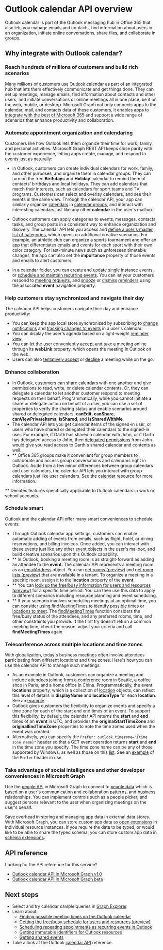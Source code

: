 # Outlook calendar API overview

Outlook calendar is part of the Outlook messaging hub in Office 365 that also lets you manage emails and contacts, find information about users in an organization,
initiate online conversations, share files, and collaborate in groups.

## Why integrate with Outlook calendar?

### Reach hundreds of millions of customers and build rich scenarios

Many millions of customers use Outlook calendar as part of an integrated hub that lets them effectively communicate and get things done. They can set up meetings, manage emails, find information about contacts and other users, and initiate conversations or online meetings all in one place, be it on the web, mobile, or desktop. Microsoft Graph not only connects apps to the calendar, mail, and contacts data of these customers, it enables apps to [integrate with the best of Microsoft 365](overview-major-services.md) and support a wide range of scenarios that enhance productivity and collaboration.

### Automate appointment organization and calendaring

Customers like how Outlook lets them organize their time for work, family, and personal activities. Microsoft Graph REST API keeps close parity with the customer experience, letting apps create, manage, and respond to events just as naturally:

- In Outlook, customers can create individual calendars for work, family, and other purposes, and organize them in calendar groups. They can turn on the free **Birthdays** and **Holiday** calendar to remind them of contacts' birthdays and local holidays. They can add calendars that match their interests, such as calendars for sport teams and TV programs. Customers can select and overlay calendars, and see their events in the same view. Through the calendar API, your app can similarly organize [calendars](/graph/api/resources/calendar?view=graph-rest-1.0) in [calendar groups](/graph/api/resources/calendargroup?view=graph-rest-1.0), and interact with  interesting calendars just like any other **calendar** in the user's mailbox.

- Outlook customers can apply categories to events, messages, contacts, tasks, and group posts in a consistent way to enhance organization and disovery. The calendar API lets you access and [define a user's master list of categories](/graph/api/outlookuser_post_mastercategories?view=graph-rest-1.0), which opens up additional creative scenarios. For example, an athletic club can organize a sports tournament and offer an app that differentiates emails and events for each sport with their own color category. For last-minute news such as unforeseen timetable changes, the app can also set the **importance** property of those events and emails to alert customers.

- In a calendar folder, you can [create](/graph/api/user_post_events?view=graph-rest-1.0) and [update](/graph/api/event_update?view=graph-rest-1.0) single instance [events](/graph/api/resources/event?view=graph-rest-1.0), or [schedule and maintain recurring events](outlook-schedule-recurring-events.md). You can let your customers respond to [meeting requests](/graph/api/resources/eventmessage?view=graph-rest-1.0), and [snooze](/graph/api/event_snoozereminder?view=graph-rest-1.0) or [dismiss](/graph/api/event_dismissreminder?view=graph-rest-1.0) [reminders](/graph/api/resources/reminder?view=graph-rest-1.0) using the associated **event** navigation property.


### Help customers stay synchronized and navigate their day

The calendar API helps customers navigate their day and enhance productivity:

<!-- change link to notifications to the concept topic once it's created. In general, try staying in the conceptual level in these overview topics, if conceptual topics are available for the link destination.
-->

- You can keep the app local store synchronized by subscribing to [change notifications](/graph/api/resources/webhooks?view=graph-rest-1.0) and [tracking changes to events](delta_query_events.md) in a user's calendar.
- You can display the user's agenda based on a light-weight [reminder view](/graph/api/user_reminderview?view=graph-rest-1.0).
- You can let the user conveniently [accept](/graph/api/event_accept?view=graph-rest-1.0) and take a meeting online through its **webLink** property, which opens the meeting in Outlook on the web.
- Users can also [tentatively accept](/graph/api/event_tentativelyaccept?view=graph-rest-1.0) or [decline](/graph/api/event_decline?view=graph-rest-1.0) a meeting while on the go.

### Enhance collaboration

- In Outlook, customers can share calendars with one another and give permissions to read, write, or delete calendar contents. Or, they can delegate a calendar to let another customer respond to meeting requests on their behalf. Programmatically, while you cannot initiate a share or delegate action on behalf of a user, you can use a set of properties to verify the sharing status and enable scenarios around shared or delegated calendars: **canEdit**, **canShare**, **canViewPrivateItems**, **isShared**, and **isSharedWithMe**.
- The calendar API lets you get calendar items of the signed-in user, or users who have shared or delegated their calendars to the signed-in user. For example, if Garth has shared a calendar with John, or if Garth has delegated access to John, then [delegated permissions](permissions_reference.md#delegated-permissions-application-permissions-and-effective-permissions) from John would give you read access to Garth's shared calendar and contents as well.
- ** Office 365 groups make it convenient for group members to collaborate and access group conversations and calendars right in Outlook. Aside from a few minor differences between group calendars and user calendars, the calendar API lets you interact with group calendars just like user calendars. See the [calendar](/graph/api/resources/calendar?view=graph-rest-1.0) resource for more information.

** Denotes features specifically applicable to Outlook calendars in work or school accounts.


### Schedule smart

Outlook and the calendar API offer many smart conveniences to schedule events:

- Through Outlook calendar app settings, customers can enable automatic adding of events from emails, such as flight, hotel, or dining reservations, and billing invoices. Once added, you can interact with these events just like any other [event](/graph/api/resources/event?view=graph-rest-1.0) objects in the user's mailbox, and build creative scenarios upon this Outlook capability.
- ** In Outlook, booking a meeting room is as straight-forward as adding an attendee to the **event**. The calendar API represents a meeting room as an [emailAddress](/graph/api/resources/emailaddress?view=graph-rest-1.0) object. You can [get rooms (preview)](/graph/api/user_findrooms.md?view=graph-rest-beta) and
[get room lists (preview)](/graph/api/user_findroomlists.md?view=graph-rest-beta) that are available in a tenant. To organize a meeting in a specific room, assign it to the **location** property of the **event**.
- ** You can [look up the free/busy information for users and resources (preview)](outlook-get-free-busy-schedule.md) for a specific time period. You can then use this data to apply to different scenarios including resource planning and event scheduling.
- ** If your scenario involves scheduling meetings at an optimal time, you can consider [using findMeetingTimes to identify possible times or locations to meet](findmeetingtimes_example.md). The [findMeetingTimes](/graph/api/user_findmeetingtimes?view=graph-rest-1.0) function considers the free/busy status of the attendees, and any preferred rooms, time, and other constraints you provide. If the first try doesn't return a common meeting time, check the reason, adjust your criteria and call **findMeetingTimes** again.


### Teleconference across multiple locations and time zones

With globalization, today's business meetings often involve attendees participating from different locations and time zones. Here's how you can use the calendar API to manage such meetings:

- As an example in Outlook, customers can organize a meeting and include attendees joining from a conference room in Seattle, a coffee shop in Paris, and a home office in China. Programmatically, the event **locations** property, which is a collection of [location](/graph/api/resources/location?view=graph-rest-1.0) objects, can reflect this level of details in **displayName** and **locationType** for each **location**. See an [example](/graph/api/event_get.md#request-2?view=graph-rest-1.0).
- Outlook gives customers the flexibility to organize events and specify a time zone for each of the start and end times of an event. To support this flexibility, by default, the calendar API returns the **start** and **end** times of an **event** in UTC, and provides the **originalStartTimeZone** and **originalEndTimeZone** properties to note the time zones used when the event was created.
- Alternatively, you can specify the `Prefer: outlook.timezone="{time zone name}"` header so that a GET event operation returns **start** and **end** in the time zone you specify. The time zone name can be any of those supported by Windows, as well as those on this [list](/graph/api/resources/datetimetimezone?view=graph-rest-1.0). See an [example](/graph/api/event_get.md#request-1?view=graph-rest-1.0) of the `Prefer` header in use.


### Take advantage of social intelligence and other developer conveniences in Microsoft Graph

Use the [people API](people_example.md) in Microsoft Graph to connect to [people data](/graph/api/resources/person?view=graph-rest-1.0) which is based on a user's communication and collaboration patterns, and business relationships. You can implement controls such as a people picker, and suggest persons relevant to the user when organizing meetings on the user's behalf.

Save overhead in storing and managing app data in external data stores. With Microsoft Graph, you can store custom app data as [open extensions](extensibility_overview.md#open-extensions) in individual resource instances. If you require the data to be typed, or would like to be able to share the typed schema, you can store custom app data in [schema extensions](extensibility_overview.md#schema-extensions).

## API reference
Looking for the API reference for this service?

- [Outlook calendar API in Microsoft Graph v1.0](/graph/api/resources/calendar?view=graph-rest-1.0)
- [Outlook calendar API in Microsoft Graph beta](/graph/api/resources/calendar.md?view=graph-rest-beta)


## Next steps

- Select and try calendar sample queries in [Graph Explorer](https://developer.microsoft.com/graph/graph-explorer/?request=me%2Fevents&version=v1.0).
- Learn about:
  - [Finding possible meeting times on the Outlook calendar](findmeetingtimes_example.md)
  - [Getting the free/busy schedule for users and resources (preview)](outlook-get-free-busy-schedule.md)
  - [Scheduling repeating appointments as recurring events in Outlook](outlook-schedule-recurring-events.md)
  - [Getting immutable identifiers for Outlook resources](outlook-immutable-id.md)
  - [Getting shared events](outlook-get-shared-events-calendars.md)
- Take a look at the Outlook [calendar API](/graph/api/resources/calendar?view=graph-rest-1.0) reference.

<!-- Replace the last item with the calendar API overview when it's published.
-->
